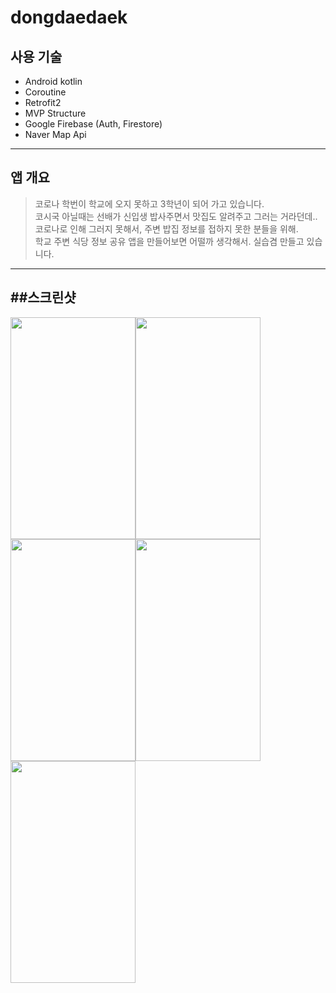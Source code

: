 # dongdaedaek

## 사용 기술
  + Android kotlin
  + Coroutine
  + Retrofit2
  + MVP Structure
  + Google Firebase (Auth, Firestore)
  + Naver Map Api
 --------

## 앱 개요

 > 코로나 학번이 학교에 오지 못하고 3학년이 되어 가고 있습니다.  
 코시국 아닐때는 선배가 신입생 밥사주면서 맛집도 알려주고 그러는 거라던데..  
 코로나로 인해 그러지 못해서, 주변 밥집 정보를 접하지 못한 분들을 위해.  
 학교 주변 식당 정보 공유 앱을 만들어보면 어떨까 생각해서. 
 실습겸 만들고 있습니다.  
 
 ---------
##스크린샷
----
<img src="https://user-images.githubusercontent.com/71082601/134379651-1ade25a9-4019-485f-9fd0-bfdd61a7c6e5.jpeg"  width="200" height="355"><img src="https://user-images.githubusercontent.com/71082601/134380453-64cc675a-70c8-4867-8f73-132ec9adbc0a.jpeg"  width="200" height="355"><img src="https://user-images.githubusercontent.com/71082601/134380341-3eb7da9d-896f-42cb-afea-4064b62c5e64.jpeg"  width="200" height="355"><img src="https://user-images.githubusercontent.com/71082601/134380397-c856e6c7-8822-498a-95a0-c15db8af50a0.jpeg"  width="200" height="355"><img src="https://user-images.githubusercontent.com/71082601/134380245-96342fd6-5fb1-49b5-bd77-e030a10fe016.jpeg"  width="200" height="355">

